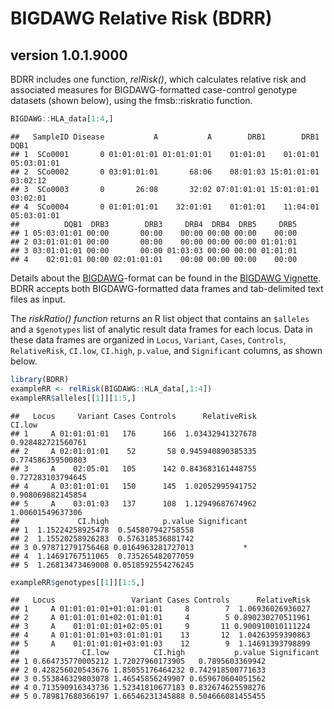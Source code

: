 BIGDAWG Relative Risk (BDRR)
================

## version 1.0.1.9000

BDRR includes one function, *relRisk()*, which calculates relative risk
and associated measures for BIGDAWG-formatted case-control genotype
datasets (shown below), using the fmsb::riskratio function.

``` r
BIGDAWG::HLA_data[1:4,]
```

    ##   SampleID Disease           A           A        DRB1        DRB1        DQB1
    ## 1  SCo0001       0 01:01:01:01 01:01:01:01    01:01:01    01:01:01 05:03:01:01
    ## 2  SCo0002       0 03:01:01:01       68:06    08:01:03 15:01:01:01    03:02:12
    ## 3  SCo0003       0       26:08       32:02 07:01:01:01 15:01:01:01    03:02:01
    ## 4  SCo0004       0 01:01:01:01    32:01:01    01:01:01    11:04:01 05:03:01:01
    ##          DQB1  DRB3        DRB3     DRB4  DRB4  DRB5     DRB5
    ## 1 05:03:01:01 00:00       00:00    00:00 00:00 00:00    00:00
    ## 2 03:01:01:01 00:00       00:00    00:00 00:00 00:00 01:01:01
    ## 3 03:01:01:01 00:00       00:00 01:03:03 00:00 00:00 01:01:01
    ## 4    02:01:01 00:00 02:01:01:01    00:00 00:00 00:00    00:00

Details about the
[BIGDAWG](https://cran.r-project.org/package=BIGDAWG)-format can be
found in the [BIGDAWG
Vignette](https://cran.r-project.org/web/packages/BIGDAWG/vignettes/BIGDAWG.html).
BDRR accepts both BIGDAWG-formatted data frames and tab-delimited text
files as input.

The *riskRatio() function* returns an R list object that contains an
`$alleles` and a `$genotypes` list of analytic result data frames for
each locus. Data in these data frames are organized in `Locus`,
`Variant`, `Cases`, `Controls`, `RelativeRisk`, `CI.low`, `CI.high`,
`p.value`, and `Significant` columns, as shown below.

``` r
library(BDRR)
exampleRR <- relRisk(BIGDAWG::HLA_data[,1:4])
exampleRR$alleles[[1]][1:5,]    
```

    ##   Locus     Variant Cases Controls      RelativeRisk            CI.low
    ## 1     A 01:01:01:01   176      166  1.03432941327678 0.928482721560761
    ## 2     A 02:01:01:01    52       58 0.945940890385335 0.774586359500803
    ## 3     A    02:05:01   105      142 0.843683161448755 0.727283103794645
    ## 4     A 03:01:01:01   150      145  1.02052995941752 0.908069882145854
    ## 5     A    03:01:03   137      108  1.12949687674962  1.00601549637306
    ##             CI.high            p.value Significant
    ## 1  1.15224258925478  0.545807942758558            
    ## 2  1.15520258926283  0.576318536881742            
    ## 3 0.978712791756468 0.0164963281727013           *
    ## 4  1.14691767511065  0.735265482077059            
    ## 5  1.26813473469008 0.0518592554276245

``` r
exampleRR$genotypes[[1]][1:5,]
```

    ##   Locus                 Variant Cases Controls      RelativeRisk
    ## 1     A 01:01:01:01+01:01:01:01     8        7  1.06936026936027
    ## 2     A 01:01:01:01+02:01:01:01     4        5 0.890230270511961
    ## 3     A    01:01:01:01+02:05:01     9       11 0.900910010111224
    ## 4     A 01:01:01:01+03:01:01:01    13       12  1.04263959390863
    ## 5     A    01:01:01:01+03:01:03    12        9  1.14691393798899
    ##              CI.low          CI.high           p.value Significant
    ## 1 0.664735770005212 1.72027960173905   0.7895603369942            
    ## 2 0.428256020543676 1.85055176464232 0.742918500771633            
    ## 3 0.553846329803078 1.46545856249907 0.659670604051562            
    ## 4 0.713590916343736 1.52341810677183 0.832674625598276            
    ## 5 0.789817680366197 1.66546231345888 0.504666081455455
